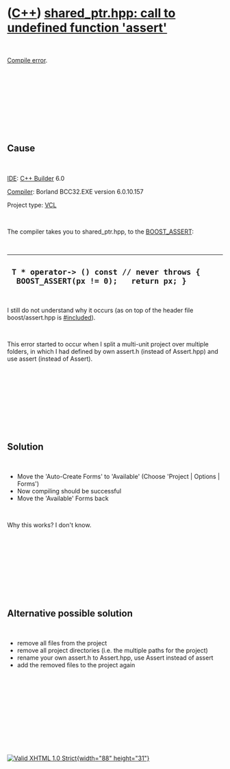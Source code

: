 



 

 

 

 

 

([C++](Cpp.htm)) [shared\_ptr.hpp: call to undefined function 'assert'](CppCompileErrorShared_ptrCallToUndefinedFunctionAssert.htm)
===================================================================================================================================

 

[Compile error](CppCompileError.htm).

 

 

 

 

 

Cause
-----

 

[IDE](CppIde.htm): [C++ Builder](CppBuilder.htm) 6.0

[Compiler](CppCompiler.htm): Borland BCC32.EXE version 6.0.10.157

Project type: [VCL](CppVcl.htm)

 

The compiler takes you to shared\_ptr.hpp, to the
[BOOST\_ASSERT](CppBOOST_ASSERT.htm):

 

  --------------------------------------------------------------------------------------
  ` T * operator-> () const // never throws {   BOOST_ASSERT(px != 0);   return px; }`
  --------------------------------------------------------------------------------------

 

I still do not understand why it occurs (as on top of the header file
boost/assert.hpp is [\#included](CppInclude.htm)).

 

This error started to occur when I split a multi-unit project over
multiple folders, in which I had defined by own assert.h (instead of
Assert.hpp) and use assert (instead of Assert).

 

 

 

 

 

Solution
--------

 

-   Move the 'Auto-Create Forms' to 'Available' (Choose 'Project |
    Options | Forms')
-   Now compiling should be successful
-   Move the 'Available' Forms back

 

Why this works? I don't know.

 

 

 

 

 

Alternative possible solution
-----------------------------

 

-   remove all files from the project
-   remove all project directories (i.e. the multiple paths for
    the project)
-   rename your own assert.h to Assert.hpp, use Assert instead of assert
-   add the removed files to the project again

 

 

 

 

 





 

[![Valid XHTML 1.0 Strict](valid-xhtml10.png){width="88"
height="31"}](http://validator.w3.org/check?uri=referer)
